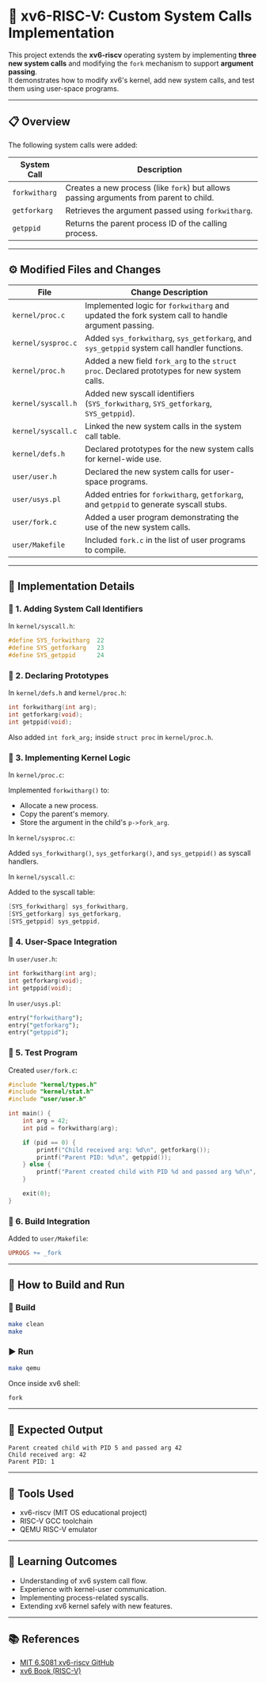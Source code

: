 # 🧠 xv6-RISC-V: Custom System Calls Implementation

This project extends the **xv6-riscv** operating system by implementing **three new system calls** and modifying the `fork` mechanism to support **argument passing**.  
It demonstrates how to modify xv6's kernel, add new system calls, and test them using user-space programs.

---

## 📋 Overview

The following system calls were added:

| System Call     | Description |
|------------------|-------------|
| `forkwitharg`     | Creates a new process (like `fork`) but allows passing arguments from parent to child. |
| `getforkarg`      | Retrieves the argument passed using `forkwitharg`. |
| `getppid`         | Returns the parent process ID of the calling process. |

---

## ⚙️ Modified Files and Changes

| **File** | **Change Description** |
|----------|--------------------------|
| `kernel/proc.c` | Implemented logic for `forkwitharg` and updated the fork system call to handle argument passing. |
| `kernel/sysproc.c` | Added `sys_forkwitharg`, `sys_getforkarg`, and `sys_getppid` system call handler functions. |
| `kernel/proc.h` | Added a new field `fork_arg` to the `struct proc`. Declared prototypes for new system calls. |
| `kernel/syscall.h` | Added new syscall identifiers (`SYS_forkwitharg`, `SYS_getforkarg`, `SYS_getppid`). |
| `kernel/syscall.c` | Linked the new system calls in the system call table. |
| `kernel/defs.h` | Declared prototypes for the new system calls for kernel-wide use. |
| `user/user.h` | Declared the new system calls for user-space programs. |
| `user/usys.pl` | Added entries for `forkwitharg`, `getforkarg`, and `getppid` to generate syscall stubs. |
| `user/fork.c` | Added a user program demonstrating the use of the new system calls. |
| `user/Makefile` | Included `fork.c` in the list of user programs to compile. |

---

## 🧠 Implementation Details

### 🧩 1. Adding System Call Identifiers
In `kernel/syscall.h`:
```c
#define SYS_forkwitharg  22
#define SYS_getforkarg   23
#define SYS_getppid      24
```

### 🧩 2. Declaring Prototypes

In `kernel/defs.h` and `kernel/proc.h`:

```c
int forkwitharg(int arg);
int getforkarg(void);
int getppid(void);
```

Also added `int fork_arg;` inside `struct proc` in `kernel/proc.h`.

### 🧩 3. Implementing Kernel Logic

In `kernel/proc.c`:

Implemented `forkwitharg()` to:
- Allocate a new process.
- Copy the parent's memory.
- Store the argument in the child's `p->fork_arg`.

In `kernel/sysproc.c`:

Added `sys_forkwitharg()`, `sys_getforkarg()`, and `sys_getppid()` as syscall handlers.

In `kernel/syscall.c`:

Added to the syscall table:

```c
[SYS_forkwitharg] sys_forkwitharg,
[SYS_getforkarg] sys_getforkarg,
[SYS_getppid] sys_getppid,
```

### 🧩 4. User-Space Integration

In `user/user.h`:

```c
int forkwitharg(int arg);
int getforkarg(void);
int getppid(void);
```

In `user/usys.pl`:

```perl
entry("forkwitharg");
entry("getforkarg");
entry("getppid");
```

### 🧩 5. Test Program

Created `user/fork.c`:

```c
#include "kernel/types.h"
#include "kernel/stat.h"
#include "user/user.h"

int main() {
    int arg = 42;
    int pid = forkwitharg(arg);

    if (pid == 0) {
        printf("Child received arg: %d\n", getforkarg());
        printf("Parent PID: %d\n", getppid());
    } else {
        printf("Parent created child with PID %d and passed arg %d\n", pid, arg);
    }

    exit(0);
}
```

### 🧩 6. Build Integration

Added to `user/Makefile`:

```makefile
UPROGS += _fork
```

---

## 🧪 How to Build and Run

### 🔧 Build
```bash
make clean
make
```

### ▶️ Run
```bash
make qemu
```

Once inside xv6 shell:

```bash
fork
```

---

## 🧾 Expected Output

```
Parent created child with PID 5 and passed arg 42
Child received arg: 42
Parent PID: 1
```

---

## 🧰 Tools Used

- xv6-riscv (MIT OS educational project)
- RISC-V GCC toolchain
- QEMU RISC-V emulator

---

## 🧠 Learning Outcomes

- Understanding of xv6 system call flow.
- Experience with kernel-user communication.
- Implementing process-related syscalls.
- Extending xv6 kernel safely with new features.

---

## 📚 References

- [MIT 6.S081 xv6-riscv GitHub](https://github.com/mit-pdos/xv6-riscv)
- [xv6 Book (RISC-V)](https://pdos.csail.mit.edu/6.828/2023/xv6/book-riscv-rev3.pdf)
